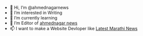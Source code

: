 - 👋 Hi, I’m @ahmednagarnews
- 👀 I’m interested in Writing 
- 🌱 I’m currently learning 
- 💞️ I’m Editor of <a href="https://www.akolenews.com/ahmednagar-news/">ahmednagar news </a>
- 📫 I want to make a Website Devloper like <a href="https://www.akolenews.com/">Latest Marathi News </a> 

<!---
ahmednagarnews/ahmednagarnews is a ✨ special ✨ repository because its `README.md` (this file) appears on your GitHub profile.
You can click the Preview link to take a look at your changes.
--->
